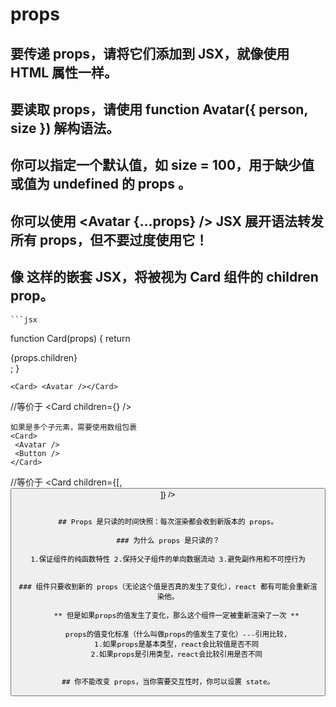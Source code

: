 # props

## 要传递 props，请将它们添加到 JSX，就像使用 HTML 属性一样。

## 要读取 props，请使用 function Avatar({ person, size }) 解构语法。

## 你可以指定一个默认值，如 size = 100，用于缺少值或值为 undefined 的 props 。

## 你可以使用 <Avatar {...props} /> JSX 展开语法转发所有 props，但不要过度使用它！

## 像 <Card><Avatar /></Card> 这样的嵌套 JSX，将被视为 Card 组件的 children prop。

    ```jsx

function Card(props) {
return <div className="card">{props.children}</div>;
}

    <Card> <Avatar /></Card>

//等价于
<Card children={<Avatar />} />

    如果是多个子元素，需要使用数组包裹
    <Card>
     <Avatar />
     <Button />
    </Card>

//等价于
<Card children={[<Avatar />, <Button />]} />

```

## Props 是只读的时间快照：每次渲染都会收到新版本的 props。

### 为什么 props 是只读的？

1.保证组件的纯函数特性 2.保持父子组件的单向数据流动 3.避免副作用和不可控行为


### 组件只要收到新的 props（无论这个值是否真的发生了变化），react 都有可能会重新渲染他。

    ** 但是如果props的值发生了变化，那么这个组件一定被重新渲染了一次 **

    props的值变化标准（什么叫做props的值发生了变化）---引用比较,
    1.如果props是基本类型，react会比较值是否不同
    2.如果props是引用类型，react会比较引用是否不同


## 你不能改变 props，当你需要交互性时，你可以设置 state。
```
